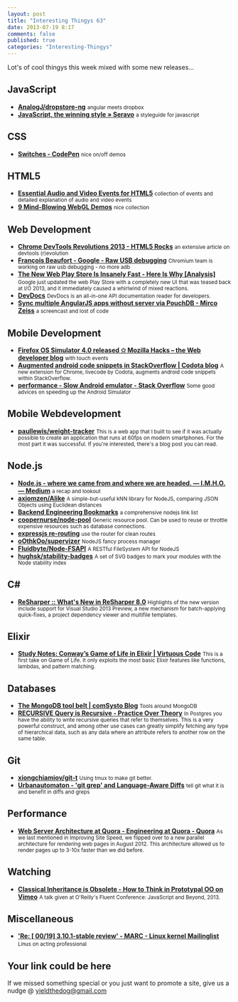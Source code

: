 ```yaml
--- 
layout: post 
title: "Interesting Thingys 63" 
date: 2013-07-19 8:17 
comments: false 
published: true 
categories: "Interesting-Thingys" 
--- 
```

Lot's of cool thingys this week mixed with some new releases…

<!-- More -->

## JavaScript

- **[AnalogJ/dropstore-ng](https://github.com/AnalogJ/dropstore-ng)**
    <small>angular meets dropbox</small>
- **[JavaScript, the winning style » Seravo](http://seravo.fi/2013/javascript-the-winning-style)**
    <small>a styleguide for javascript</small>
 
## CSS

- **[Switches - CodePen](http://codepen.io/billycrist/pen/CHmiE)**
    <small>nice on/off demos</small>
 
## HTML5

- **[Essential Audio and Video Events for HTML5](http://www.sitepoint.com/essential-audio-and-video-events-for-html5/)**
    <small>collection of events and detailed explanation of audio and video events</small>
- **[9 Mind-Blowing WebGL Demos](http://davidwalsh.name/webgl-demos)**
    <small>nice collection</small>
 
## Web Development

- **[Chrome DevTools Revolutions 2013 - HTML5 Rocks](http://www.html5rocks.com/en/tutorials/developertools/revolutions2013/)**
    <small>an extensive article on devtools (r)evolution</small>
- **[François Beaufort - Google - Raw USB debugging](https://plus.google.com/u/0/100132233764003563318/posts/RJFZSYDgpMm?e=-RedirectToSandbox)**
    <small>Chromium team is working on raw usb debugging - no more adb</small>
- **[The New Web Play Store Is Insanely Fast - Here Is Why [Analysis]](http://www.androidpolice.com/2013/07/15/the-new-web-play-store-is-insanely-fast-here-is-why-analysis/)**
    <small>Google just updated the web Play Store with a completely new UI that was teased back at I/O 2013, and it immediately caused a whirlwind of mixed reactions.</small>
- **[DevDocs](http://devdocs.io/)**
    <small>DevDocs is an all-in-one API documentation reader for developers. </small>
- **[Sync multiple AngularJS apps without server via PouchDB - Mirco Zeiss](http://mircozeiss.com/sync-multiple-angularjs-apps-without-server-via-pouchdb/)**
    <small>a screencast and lost of code</small>
 
## Mobile Development

- **[Firefox OS Simulator 4.0 released ✩ Mozilla Hacks – the Web developer blog](https://hacks.mozilla.org/2013/07/firefox-os-simulator-4-0-released/)**
    <small>with touch events</small>
- **[Augmented android code snippets in StackOverflow | Codota blog](http://www.codotablog.com/site/2013/07/16/augmented-code-snippets-in-web-pages/)**
    <small>A new extension for Chrome, livecode by Codota, augments android code snippets within StackOverflow.</small>
- **[performance - Slow Android emulator - Stack Overflow](http://stackoverflow.com/questions/1554099/slow-android-emulator?newsletter=1)**
    <small>Some good advices on speeding up the Android Simulator</small>
 
## Mobile Webdevelopment

- **[paullewis/weight-tracker](https://github.com/paullewis/weight-tracker)**
    <small>This is a web app that I built to see if it was actually possible to create an application that runs at 60fps on modern smartphones. For the most part it was successful. If you're interested, there's a blog post you can read.</small>
 
## Node.js

- **[Node.js - where we came from and where we are headed. — I.M.H.O. — Medium](https://medium.com/i-m-h-o/433b55562cd5)**
    <small>a recap and lookout</small>
- **[axiomzen/Alike](https://github.com/axiomzen/Alike)**
    <small>A simple-but-useful kNN library for NodeJS, comparing JSON Objects using Euclidean distances</small>
- **[Backend Engineering Bookmarks](https://gist.github.com/dypsilon/5819528)**
    <small>a comprehensive nodejs link list</small>
- **[coopernurse/node-pool](https://github.com/coopernurse/node-pool)**
    <small>Generic resource pool. Can be used to reuse or throttle expensive resources such as database connections.</small>
- **[expressjs re-routing](http://shtylman.com/post/expressjs-re-routing/)**
    <small>use the router for clean routes</small>
- **[oOthkOo/supervizer](https://github.com/oOthkOo/supervizer)**
    <small>NodeJS fancy process manager</small>
- **[Fluidbyte/Node-FSAPI](https://github.com/Fluidbyte/Node-FSAPI)**
    <small>A RESTful FileSystem API for NodeJS</small>
- **[hughsk/stability-badges](https://github.com/hughsk/stability-badges)**
    <small>A set of SVG badges to mark your modules with the Node stability index</small>
 
## C\#

- **[ReSharper :: What's New in ReSharper 8.0](http://www.jetbrains.com/resharper/whatsnew/)**
    <small>Highlights of the new version include support for Visual Studio 2013 Preview, a new mechanism for batch-applying quick-fixes, a project dependency viewer and multifile templates.</small>
 
## Elixir

- **[Study Notes: Conway’s Game of Life in Elixir | Virtuous Code](http://devblog.avdi.org/2013/07/10/study-notes-conways-game-of-life-in-elixer/)**
    <small>This is a first take on Game of Life. It only exploits the most basic Elixir features like functions, lambdas, and pattern matching.</small>
 
## Databases

- **[The MongoDB tool belt | comSysto Blog](http://blog.comsysto.com/2012/09/19/the-mongodb-tool-belt/)**
    <small>Tools around MongoDB</small>
- **[RECURSIVE Query is Recursive - Practice Over Theory](http://practiceovertheory.com/blog/2013/07/12/recursive-query-is-recursive/)**
    <small>In Postgres you have the ability to write recursive queries that refer to themselves. This is a very powerful construct, and among other use cases can greatly simplify fetching any type of hierarchical data, such as any data where an attribute refers to another row on the same table.</small>
 
## Git

- **[xiongchiamiov/git-t](https://github.com/xiongchiamiov/git-t)**
    <small>Using tmux to make git better.</small>
- **[Urbanautomaton - 'git grep' and Language-Aware Diffs](http://urbanautomaton.com/blog/2011/07/28/git-grep-and-language-specific-diffs/)**
    <small>tell git what it is and benefit in diffs and greps</small>
 
## Performance

- **[Web Server Architecture at Quora - Engineering at Quora - Quora](http://engineering.quora.com/Web-Server-Architecture-at-Quora)**
    <small>As we last mentioned in Improving Site Speed, we flipped over to a new parallel architecture for rendering web pages in August 2012. This architecture allowed us to render pages up to 3-10x faster than we did before.</small>
 
## Watching

- **[Classical Inheritance is Obsolete - How to Think in Prototypal OO on Vimeo](https://vimeo.com/69255635)**
    <small>A talk given at O'Reilly's Fluent Conference: JavaScript and Beyond, 2013.</small>
 
## Miscellaneous

- **['Re: [ 00/19] 3.10.1-stable review' - MARC - Linux kernel Mailinglist](http://marc.info/?l=linux-kernel)**
    <small>Linus on acting professional</small>
 
## Your link could be here

If we missed something special or you just want to promote a site, give us a nudge @ <a href='&#109;&#97;&#105;&#108;t&#111;&#58;%7&#57;&#105;eld&#116;%68%65do%67&#64;gmail&#37;2&#69;c&#37;6&#70;m'>y&#105;eldt&#104;&#101;dog&#64;&#103;mail&#46;&#99;&#111;m</a>
